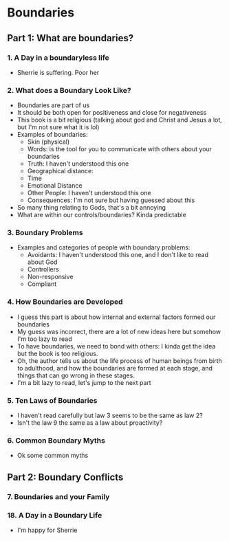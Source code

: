 # Boundaries

## Part 1: What are boundaries?

### 1. A Day in a boundaryless life

- Sherrie is suffering. Poor her

### 2. What does a Boundary Look Like?

- Boundaries are part of us
- It should be both open for positiveness and close for negativeness
- This book is a bit religious (talking about god and Christ and Jesus a lot, but I'm not sure what it is lol)
- Examples of boundaries:
  - Skin (physical)
  - Words: is the tool for you to communicate with others about your boundaries
  - Truth: I haven't understood this one
  - Geographical distance: 
  - Time
  - Emotional Distance
  - Other People: I haven't understood this one
  - Consequences: I'm not sure but having guessed about this
- So many thing relating to Gods, that's a bit annoying
- What are within our controls/boundaries? Kinda predictable

### 3. Boundary Problems

- Examples and categories of people with boundary problems:
  - Avoidants: I haven't understood this one, and I don't like to read about God
  - Controllers
  - Non-responsive
  - Compliant

### 4. How Boundaries are Developed

- I guess this part is about how internal and external factors formed our boundaries
- My guess was incorrect, there are a lot of new ideas here but somehow I'm too lazy to read
- To have boundaries, we need to bond with others: I kinda get the idea but the book is too religious.
- Oh, the author tells us about the life process of human beings from birth to adulthood, and how the boundaries are formed at each stage, and things that can go wrong in these stages.
- I'm a bit lazy to read, let's jump to the next part

### 5. Ten Laws of Boundaries

- I haven't read carefully but law 3 seems to be the same as law 2?
- Isn't the law 9 the same as a law about proactivity?

### 6. Common Boundary Myths

- Ok some common myths

## Part 2: Boundary Conflicts

### 7. Boundaries and your Family

### 18. A Day in a Boundary Life

- I'm happy for Sherrie


